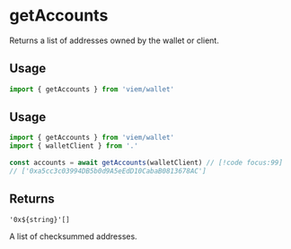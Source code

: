 # getAccounts

Returns a list of addresses owned by the wallet or client.

## Usage

```ts
import { getAccounts } from 'viem/wallet'
```

## Usage

```ts
import { getAccounts } from 'viem/wallet'
import { walletClient } from '.'
 
const accounts = await getAccounts(walletClient) // [!code focus:99]
// ['0xa5cc3c03994DB5b0d9A5eEdD10CabaB0813678AC']
```

## Returns

`'0x${string}'[]`

A list of checksummed addresses.



